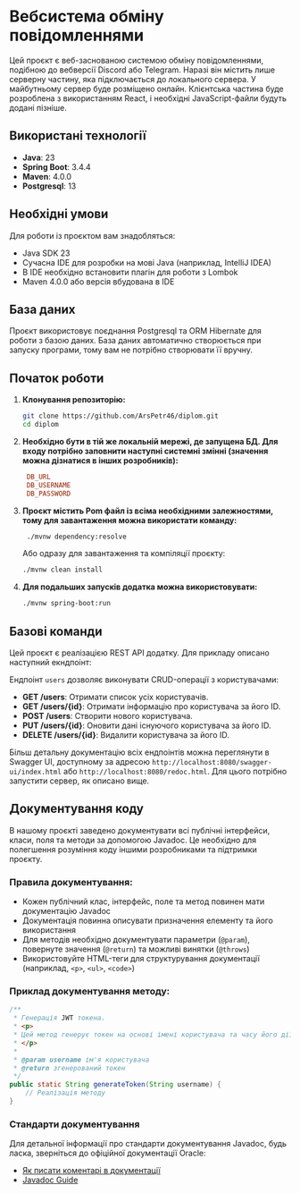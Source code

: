 # Вебсистема обміну повідомленнями

Цей проєкт є веб-заснованою системою обміну повідомленнями, подібною до вебверсії Discord або Telegram. Наразі він містить лише серверну частину, яка підключається до локального сервера. У майбутньому сервер буде розміщено онлайн. Клієнтська частина буде розроблена з використанням React, і необхідні JavaScript-файли будуть додані пізніше.

## Використані технології

- **Java**: 23
- **Spring Boot**: 3.4.4
- **Maven**: 4.0.0
- **Postgresql**: 13

## Необхідні умови

Для роботи із проєктом вам знадобляться:

- Java SDK 23
- Сучасна IDE для розробки на мові Java (наприклад, IntelliJ IDEA)
- В IDE необхідно встановити плагін для роботи з Lombok
- Maven 4.0.0 або версія вбудована в IDE

## База даних

Проєкт використовує поєднання Postgresql та ORM Hibernate для роботи з базою даних. База даних автоматично створюється при запуску програми, тому вам не потрібно створювати її вручну.

## Початок роботи

1. **Клонування репозиторію:**

    ```sh
    git clone https://github.com/ArsPetr46/diplom.git
    cd diplom
    ```

2. **Необхідно бути в тій же локальній мережі, де запущена БД. Для входу потрібно заповнити наступні системні змінні (значення можна дізнатися в інших розробників):**

   ```ini
    DB_URL
    DB_USERNAME
    DB_PASSWORD
    ```

3. **Проєкт містить Pom файл із всіма необхідними залежностями, тому для завантаження можна використати команду:**

   ```sh
    ./mvnw dependency:resolve
    ```
   Або одразу для завантаження та компіляції проєкту:

    ```sh
    ./mvnw clean install
    ```

4. **Для подальших запусків додатка можна використовувати:**

    ```sh
    ./mvnw spring-boot:run
    ```

## Базові команди

Цей проєкт є реалізацією REST API додатку. Для прикладу описано наступний екндпоінт:

Ендпоінт `users` дозволяє виконувати CRUD-операції з користувачами:

- **GET /users**: Отримати список усіх користувачів.
- **GET /users/{id}**: Отримати інформацію про користувача за його ID.
- **POST /users**: Створити нового користувача.
- **PUT /users/{id}**: Оновити дані існуючого користувача за його ID.
- **DELETE /users/{id}**: Видалити користувача за його ID.

Більш детальну документацію всіх ендпоінтів можна переглянути в Swagger UI, доступному за адресою `http://localhost:8080/swagger-ui/index.html` або `http://localhost:8080/redoc.html`. Для цього потрібно запустити сервер, як описано вище.

## Документування коду

В нашому проєкті заведено документувати всі публічні інтерфейси, класи, поля та методи за допомогою Javadoc. Це необхідно для полегшення розуміння коду іншими розробниками та підтримки проєкту.

### Правила документування:

- Кожен публічний клас, інтерфейс, поле та метод повинен мати документацію Javadoc
- Документація повинна описувати призначення елементу та його використання
- Для методів необхідно документувати параметри (`@param`), повернуте значення (`@return`) та можливі винятки (`@throws`)
- Використовуйте HTML-теги для структурування документації (наприклад, `<p>`, `<ul>`, `<code>`)

### Приклад документування методу:

```java
/**
 * Генерація JWT токена.
 * <p>
 * Цей метод генерує токен на основі імені користувача та часу його дії.
 * </p>
 *
 * @param username ім'я користувача
 * @return згенерований токен
 */
public static String generateToken(String username) {
    // Реалізація методу
}
```

### Стандарти документування

Для детальної інформації про стандарти документування Javadoc, будь ласка, зверніться до офіційної документації Oracle:
- [Як писати коментарі в документації](https://www.oracle.com/technical-resources/articles/java/javadoc-tool.html)
- [Javadoc Guide](https://docs.oracle.com/javase/8/docs/technotes/tools/windows/javadoc.html)